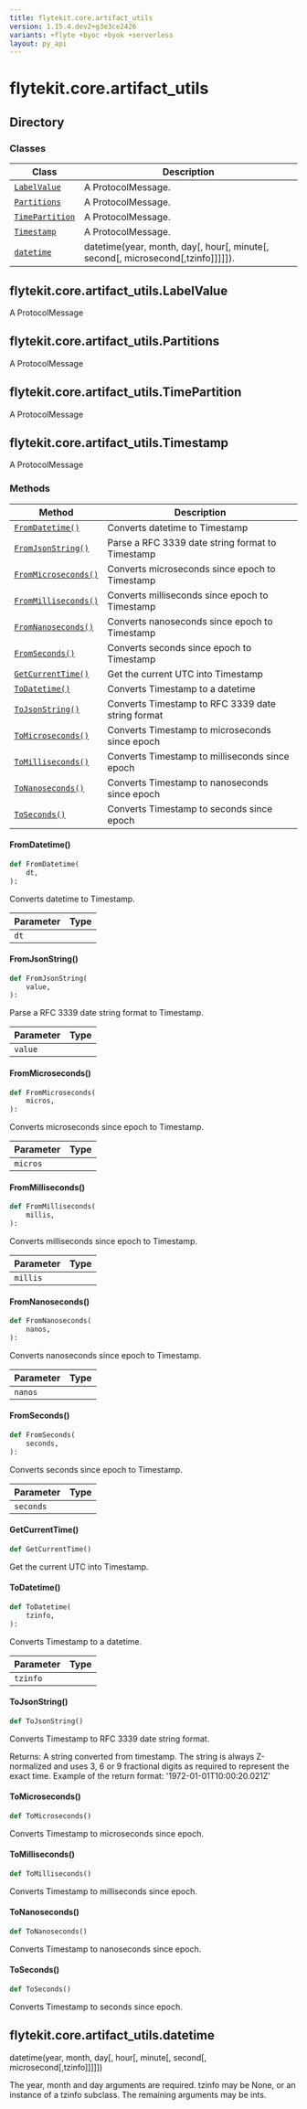 ```yaml
---
title: flytekit.core.artifact_utils
version: 1.15.4.dev2+g3e3ce2426
variants: +flyte +byoc +byok +serverless
layout: py_api
---
```


# flytekit.core.artifact_utils

## Directory

### Classes

| Class | Description |
|-|-|
| [`LabelValue`](.././flytekit.core.artifact_utils#flytekitcoreartifact_utilslabelvalue) | A ProtocolMessage. |
| [`Partitions`](.././flytekit.core.artifact_utils#flytekitcoreartifact_utilspartitions) | A ProtocolMessage. |
| [`TimePartition`](.././flytekit.core.artifact_utils#flytekitcoreartifact_utilstimepartition) | A ProtocolMessage. |
| [`Timestamp`](.././flytekit.core.artifact_utils#flytekitcoreartifact_utilstimestamp) | A ProtocolMessage. |
| [`datetime`](.././flytekit.core.artifact_utils#flytekitcoreartifact_utilsdatetime) | datetime(year, month, day[, hour[, minute[, second[, microsecond[,tzinfo]]]]]). |

## flytekit.core.artifact_utils.LabelValue

A ProtocolMessage


## flytekit.core.artifact_utils.Partitions

A ProtocolMessage


## flytekit.core.artifact_utils.TimePartition

A ProtocolMessage


## flytekit.core.artifact_utils.Timestamp

A ProtocolMessage


### Methods

| Method | Description |
|-|-|
| [`FromDatetime()`](#fromdatetime) | Converts datetime to Timestamp |
| [`FromJsonString()`](#fromjsonstring) | Parse a RFC 3339 date string format to Timestamp |
| [`FromMicroseconds()`](#frommicroseconds) | Converts microseconds since epoch to Timestamp |
| [`FromMilliseconds()`](#frommilliseconds) | Converts milliseconds since epoch to Timestamp |
| [`FromNanoseconds()`](#fromnanoseconds) | Converts nanoseconds since epoch to Timestamp |
| [`FromSeconds()`](#fromseconds) | Converts seconds since epoch to Timestamp |
| [`GetCurrentTime()`](#getcurrenttime) | Get the current UTC into Timestamp |
| [`ToDatetime()`](#todatetime) | Converts Timestamp to a datetime |
| [`ToJsonString()`](#tojsonstring) | Converts Timestamp to RFC 3339 date string format |
| [`ToMicroseconds()`](#tomicroseconds) | Converts Timestamp to microseconds since epoch |
| [`ToMilliseconds()`](#tomilliseconds) | Converts Timestamp to milliseconds since epoch |
| [`ToNanoseconds()`](#tonanoseconds) | Converts Timestamp to nanoseconds since epoch |
| [`ToSeconds()`](#toseconds) | Converts Timestamp to seconds since epoch |


#### FromDatetime()

```python
def FromDatetime(
    dt,
):
```
Converts datetime to Timestamp.



| Parameter | Type |
|-|-|
| `dt` |  |

#### FromJsonString()

```python
def FromJsonString(
    value,
):
```
Parse a RFC 3339 date string format to Timestamp.



| Parameter | Type |
|-|-|
| `value` |  |

#### FromMicroseconds()

```python
def FromMicroseconds(
    micros,
):
```
Converts microseconds since epoch to Timestamp.


| Parameter | Type |
|-|-|
| `micros` |  |

#### FromMilliseconds()

```python
def FromMilliseconds(
    millis,
):
```
Converts milliseconds since epoch to Timestamp.


| Parameter | Type |
|-|-|
| `millis` |  |

#### FromNanoseconds()

```python
def FromNanoseconds(
    nanos,
):
```
Converts nanoseconds since epoch to Timestamp.


| Parameter | Type |
|-|-|
| `nanos` |  |

#### FromSeconds()

```python
def FromSeconds(
    seconds,
):
```
Converts seconds since epoch to Timestamp.


| Parameter | Type |
|-|-|
| `seconds` |  |

#### GetCurrentTime()

```python
def GetCurrentTime()
```
Get the current UTC into Timestamp.


#### ToDatetime()

```python
def ToDatetime(
    tzinfo,
):
```
Converts Timestamp to a datetime.



| Parameter | Type |
|-|-|
| `tzinfo` |  |

#### ToJsonString()

```python
def ToJsonString()
```
Converts Timestamp to RFC 3339 date string format.

Returns:
A string converted from timestamp. The string is always Z-normalized
and uses 3, 6 or 9 fractional digits as required to represent the
exact time. Example of the return format: '1972-01-01T10:00:20.021Z'


#### ToMicroseconds()

```python
def ToMicroseconds()
```
Converts Timestamp to microseconds since epoch.


#### ToMilliseconds()

```python
def ToMilliseconds()
```
Converts Timestamp to milliseconds since epoch.


#### ToNanoseconds()

```python
def ToNanoseconds()
```
Converts Timestamp to nanoseconds since epoch.


#### ToSeconds()

```python
def ToSeconds()
```
Converts Timestamp to seconds since epoch.


## flytekit.core.artifact_utils.datetime

datetime(year, month, day[, hour[, minute[, second[, microsecond[,tzinfo]]]]])

The year, month and day arguments are required. tzinfo may be None, or an
instance of a tzinfo subclass. The remaining arguments may be ints.


